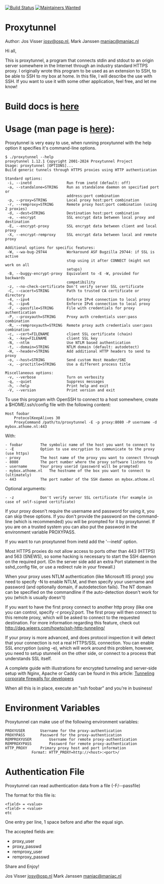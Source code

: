 
[![Build Status](https://travis-ci.org/proxytunnel/proxytunnel.svg?branch=master)](https://travis-ci.org/proxytunnel/proxytunnel)
[![Maintainers Wanted](https://img.shields.io/badge/maintainers-wanted-red.svg)](https://github.com/pickhardt/maintainers-wanted)


# Proxytunnel

Author:		Jos Visser <josv@osp.nl>, Mark Janssen <maniac@maniac.nl>

Hi all,

This is proxytunnel, a program that connects stdin and stdout
to an origin server somewhere in the Internet through an industry
standard HTTPS proxy. I originally wrote this program to be used
as an extension to SSH, to be able to SSH to my box at home. In 
this file, I will describe the use with SSH. If you want to use it
with some other application, feel free, and let me know!

# Build docs is [here](INSTALL.md) 

# Usage (man page is [here](docs/proxytunnel.1.adoc)):

Proxytunnel is very easy to use, when running proxytunnel with the help
option it specifies it's command-line options.

```
$ ./proxytunnel --help
proxytunnel 1.12.1 Copyright 2001-2024 Proxytunnel Project
Usage: proxytunnel [OPTIONS]...
Build generic tunnels through HTTPS proxies using HTTP authentication

Standard options:
 -i, --inetd                Run from inetd (default: off)
 -a, --standalone=STRING    Run as standalone daemon on specified port or
                            address:port combination
 -p, --proxy=STRING         Local proxy host:port combination
 -r, --remproxy=STRING      Remote proxy host:port combination (using 2 proxies)
 -d, --dest=STRING          Destination host:port combination
 -e, --encrypt              SSL encrypt data between local proxy and destination
 -E, --encrypt-proxy        SSL encrypt data between client and local proxy
 -X, --encrypt-remproxy     SSL encrypt data between local and remote proxy

Additional options for specific features:
 -W, --wa-bug-29744         Workaround ASF Bugzilla 29744: if SSL is active
                            stop using it after CONNECT (might not work on all
                            setups)
 -B, --buggy-encrypt-proxy  Equivalent to -E -W, provided for backwards
                            compatibility
 -z, --no-check-certificate Don't verify server SSL certificate
 -C, --cacert=STRING        Path to trusted CA certificate or directory
 -4, --ipv4                 Enforce IPv4 connection to local proxy
 -6, --ipv6                 Enforce IPv6 connection to local proxy
 -F, --passfile=STRING      File with credentials for proxy authentication
 -P, --proxyauth=STRING     Proxy auth credentials user:pass combination
 -R, --remproxyauth=STRING  Remote proxy auth credentials user:pass combination
 -c, --cert=FILENAME        client SSL certificate (chain)
 -k, --key=FILENAME         client SSL key
 -N, --ntlm                 Use NTLM based authentication
 -t, --domain=STRING        NTLM domain (default: autodetect)
 -H, --header=STRING        Add additional HTTP headers to send to proxy
 -o, --host=STRING          Send custom Host Header/SNI
 -x, --proctitle=STRING     Use a different process title

Miscellaneous options:
 -v, --verbose              Turn on verbosity
 -q, --quiet                Suppress messages
 -h, --help                 Print help and exit
 -V, --version              Print version and exit
```

To use this program with OpenSSH to connect to a host somewhere, create
a $HOME/.ssh/config file with the following content:

```
Host foobar
	ProtocolKeepAlives 30
	ProxyCommand /path/to/proxytunnel -E -p proxy:8080 -P username -d mybox.athome.nl:443
```

With:

```
- foobar		The symbolic name of the host you want to connect to
- -E			Option to use encryption to communicate to the proxy (use https)
- proxy			The host name of the proxy you want to connect through
- 8080			The port number where the proxy software listens to
- username		Your proxy userid (password will be prompted)
- mybox.athome.nl	The hostname of the box you want to connect to (ultimately)
- 443			The port number of the SSH daemon on mybox.athome.nl
```

Optional arguments:
```
- -z			Don't verify server SSL certificate (for example in case of self-signed certificate)
```

If your proxy doesn't require the username and password for using it,
you can skip these options. If you don't provide the password on the
command-line (which is recommended) you will be prompted for it by
proxytunnel. If you are on a trusted system you can also put the
password in the environment variable PROXYPASS.

If you want to run proxytunnel from inetd add the '--inetd' option.

Most HTTPS proxies do not allow access to ports other than 443 (HTTPS)
and 563 (SNEWS), so some hacking is necessary to start the SSH daemon on
the required port. (On the server side add an extra Port statement in
the sshd_config file, or use a redirect rule in your firewall.)

When your proxy uses NTLM authentication (like Microsoft IIS proxy)
you need to specify -N to enable NTLM, and then specify your username
and password (and optionally domain, if autodetection fails).
The NT domain can be specified on the commandline if the
auto-detection doesn't work for you (which is usually doesn't)

If you want to have the first proxy connect to another http proxy (like
one you can control, specify -r proxy2:port. The first proxy will then
connect to this remote proxy, which will be asked to connect to the 
requested destination. For more information regarding this feature, check
out http://dag.wieers.com/howto/ssh-http-tunneling/

If your proxy is more advanced, and does protocol inspection it will
detect that your connection is not a real HTTPS/SSL connection. You
can enable SSL encryption (using -e), which will work around this
problem, however, you need to setup stunnel4 on the other side, or
connect to a process that understands SSL itself.

A complete guide with illustrations for encrypted tunneling and
server-side setup with Nginx, Apache or Caddy can be found in
this article: [Tunneling corporate firewalls for developers](https://blog.frost.kiwi/tunneling-corporate-firewalls/)

When all this is in place, execute an "ssh foobar" and you're in business!

# Environment Variables

Proxytunnel can make use of the following environment variables:

```
PROXYUSER		Username for the proxy-authentication
PROXYPASS		Password for the proxy-authentication
REMPROXYUSER		Username for remote proxy-authentication
REMPROXYPASS		Password for remote proxy-authentication
HTTP_PROXY		Primary proxy host and port information
			Format: HTTP_PROXY=http://<host>:<port>/
```

# Authentication File

Proxytunnel can read authentication data from a file (-F/--passfile)

The format for this file is:
```
<field> = <value>
<field> = <value>
etc
```

One entry per line, 1 space before and after the equal sign.

The accepted fields are:
 * proxy_user
 * proxy_passwd
 * remproxy_user
 * remproxy_passwd

Share and Enjoy!

Jos Visser <josv@osp.nl>
Mark Janssen <maniac@maniac.nl>
